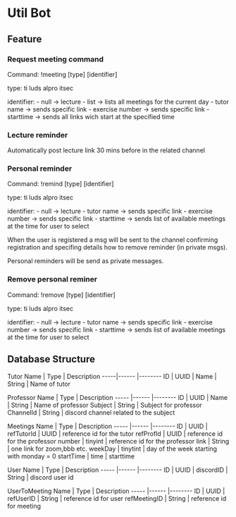 
# Util Bot

## Feature


### Request meeting command

Command: !meeting [type] [identifier]

type: ti luds alpro itsec

identifier:
	- null -> lecture
	- list -> lists all meetings for the current day
	- tutor name -> sends specific link
	- exercise number -> sends specific link
	- starttime -> sends all links wich start at the specified time

	
###	Lecture reminder

Automatically post lecture link 30 mins before 
in the related channel


### Personal reminder

Command: !remind [type] [identifier]

type: ti luds alpro itsec

identifier:
	- null -> lecture
	- tutor name -> sends specific link
	- exercise number -> sends specific link
	- starttime -> sends list of available meetings at the time for user to select

When the user is registered a msg will be sent to the channel 
confirming registration and specifing details how to remove reminder (in private msgs).

Personal reminders will be send as private messages.


### Remove personal reminer

Command: !remove  [type] [identifier]

type: ti luds alpro itsec

identifier:
	- null -> lecture
	- tutor name -> sends specific link
	- exercise number -> sends specific link
	- starttime -> sends list of available meetings at the time for user to select


## Database Structure

Tutor
Name | Type		| Description
-----|------	|--------
ID   | UUID 	| 
Name | String	| Name of tutor

Professor
Name	  | Type		| Description
-----	  |------		|--------
ID   	  | UUID 		| 
Name 	  | String		| Name of professor
Subject   | String		| Subject for professor
ChannelId | String		| discord channel related to the subject

Meetings
Name		| Type		| Description
-----		|------		|--------
ID   		| UUID 		| 
refTutorId  | UUID      | reference id for the tutor
refProfId   | UUID      | reference id for the professor
number	    | tinyint   | reference id for the professor
link		| String	| one link for zoom,bbb etc.
weekDay		| tinytint	| day of the week starting with monday = 0
startTime	| time		| starttime 

User
Name		| Type		| Description
-----		|------		|--------
ID   		| UUID 		| 
discordID   | String    | discord user id

UserToMeeting
Name		 | Type		| Description
-----		 |------	|--------
ID   		 | UUID 	| 
refUserID    | String   | reference id for user
refMeetingID | String   | reference id for meeting
